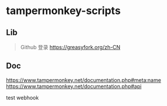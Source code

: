 # tampermonkey-scripts

## Lib

> Github 登录
https://greasyfork.org/zh-CN

## Doc

https://www.tampermonkey.net/documentation.php#meta:name
https://www.tampermonkey.net/documentation.php#api

test webhook